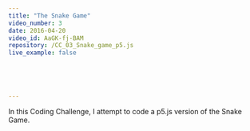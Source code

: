 ```yaml
---
title: "The Snake Game"
video_number: 3
date: 2016-04-20
video_id: AaGK-fj-BAM
repository: /CC_03_Snake_game_p5.js
live_example: false

  


  
---
```


In this Coding Challenge, I attempt to code a p5.js version of the Snake Game.

